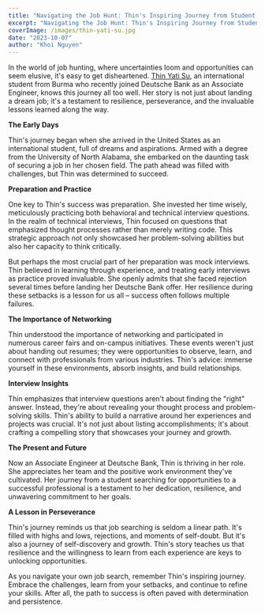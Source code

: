 ```yaml
---
title: "Navigating the Job Hunt: Thin's Inspiring Journey from Student to Deutsche Bank Associate Engineer"
excerpt: "Navigating the Job Hunt: Thin's Inspiring Journey from Student to Deutsche Bank Associate Engineer"
coverImage: /images/thin-yati-su.jpg
date: "2023-10-07"
author: "Khoi Nguyen"
---
```


In the world of job hunting, where uncertainties loom and opportunities can seem elusive, it's easy to get disheartened. [Thin Yati Su](https://www.linkedin.com/in/thin-yati-su/), an international student from Burma who recently joined Deutsche Bank as an Associate Engineer, knows this journey all too well. Her story is not just about landing a dream job; it's a testament to resilience, perseverance, and the invaluable lessons learned along the way.

**The Early Days**

Thin's journey began when she arrived in the United States as an international student, full of dreams and aspirations. Armed with a degree from the University of North Alabama, she embarked on the daunting task of securing a job in her chosen field. The path ahead was filled with challenges, but Thin was determined to succeed.

**Preparation and Practice**

One key to Thin's success was preparation. She invested her time wisely, meticulously practicing both behavioral and technical interview questions. In the realm of technical interviews, Thin focused on questions that emphasized thought processes rather than merely writing code. This strategic approach not only showcased her problem-solving abilities but also her capacity to think critically.

But perhaps the most crucial part of her preparation was mock interviews. Thin believed in learning through experience, and treating early interviews as practice proved invaluable. She openly admits that she faced rejection several times before landing her Deutsche Bank offer. Her resilience during these setbacks is a lesson for us all – success often follows multiple failures.

**The Importance of Networking**

Thin understood the importance of networking and participated in numerous career fairs and on-campus initiatives. These events weren't just about handing out resumes; they were opportunities to observe, learn, and connect with professionals from various industries. Thin's advice: immerse yourself in these environments, absorb insights, and build relationships.

**Interview Insights**

Thin emphasizes that interview questions aren't about finding the "right" answer. Instead, they're about revealing your thought process and problem-solving skills. Thin's ability to build a narrative around her experiences and projects was crucial. It's not just about listing accomplishments; it's about crafting a compelling story that showcases your journey and growth.

**The Present and Future**

Now an Associate Engineer at Deutsche Bank, Thin is thriving in her role. She appreciates her team and the positive work environment they've cultivated. Her journey from a student searching for opportunities to a successful professional is a testament to her dedication, resilience, and unwavering commitment to her goals.

**A Lesson in Perseverance**

Thin's journey reminds us that job searching is seldom a linear path. It's filled with highs and lows, rejections, and moments of self-doubt. But it's also a journey of self-discovery and growth. Thin's story teaches us that resilience and the willingness to learn from each experience are keys to unlocking opportunities.

As you navigate your own job search, remember Thin's inspiring journey. Embrace the challenges, learn from your setbacks, and continue to refine your skills. After all, the path to success is often paved with determination and persistence.

